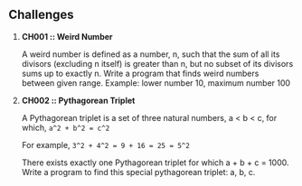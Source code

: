 ## Challenges

1. **CH001 :: Weird Number**

	A weird number is defined as a number, n, such that the sum of all its divisors (excluding n itself) is greater than n, but no subset of its divisors sums up to exactly n.
Write a program that finds weird numbers between given range. Example: lower number 10, maximum number 100

2. **CH002 :: Pythagorean Triplet**
	
	A Pythagorean triplet is a set of three natural numbers, a < b < c, for which,
	`a^2 + b^2 = c^2`
	
	For example, `3^2 + 4^2 = 9 + 16 = 25 = 5^2`

	There exists exactly one Pythagorean triplet for which a + b + c = 1000.
	Write a program to find this special pythagorean triplet: a, b, c.
